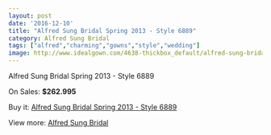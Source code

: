 ```yaml
---
layout: post
date: '2016-12-10'
title: "Alfred Sung Bridal Spring 2013 - Style 6889"
category: Alfred Sung Bridal
tags: ["alfred","charming","gowns","style","wedding"]
image: http://www.idealgown.com/4638-thickbox_default/alfred-sung-bridal-spring-2013-style-6889.jpg
---
```

Alfred Sung Bridal Spring 2013 - Style 6889

On Sales: **$262.995**
<a href="https://www.idealgown.com/en/alfred-sung-bridal/2087-alfred-sung-bridal-spring-2013-style-6889.html"><amp-img layout="responsive" width="600" height="600" src="//www.idealgown.com/4638-thickbox_default/alfred-sung-bridal-spring-2013-style-6889.jpg" alt="Alfred Sung Bridal Spring 2013 - Style 6889 0" /></a>
<a href="https://www.idealgown.com/en/alfred-sung-bridal/2087-alfred-sung-bridal-spring-2013-style-6889.html"><amp-img layout="responsive" width="600" height="600" src="//www.idealgown.com/4640-thickbox_default/alfred-sung-bridal-spring-2013-style-6889.jpg" alt="Alfred Sung Bridal Spring 2013 - Style 6889 1" /></a>
<a href="https://www.idealgown.com/en/alfred-sung-bridal/2087-alfred-sung-bridal-spring-2013-style-6889.html"><amp-img layout="responsive" width="600" height="600" src="//www.idealgown.com/4639-thickbox_default/alfred-sung-bridal-spring-2013-style-6889.jpg" alt="Alfred Sung Bridal Spring 2013 - Style 6889 2" /></a>

Buy it: [Alfred Sung Bridal Spring 2013 - Style 6889](https://www.idealgown.com/en/alfred-sung-bridal/2087-alfred-sung-bridal-spring-2013-style-6889.html "Alfred Sung Bridal Spring 2013 - Style 6889")

View more: [Alfred Sung Bridal](https://www.idealgown.com/en/30-alfred-sung-bridal "Alfred Sung Bridal")
